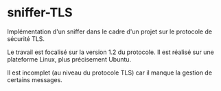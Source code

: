 # sniffer-TLS
Implémentation d'un sniffer dans le cadre d'un projet sur le protocole de sécurité TLS.

Le travail est focalisé sur la version 1.2 du protocole. Il est réalisé sur une plateforme Linux, plus précisement Ubuntu.

Il est incomplet (au niveau du protocole TLS) car il manque la gestion de certains messages.
